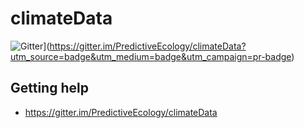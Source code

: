 # climateData

![Gitter](https://badges.gitter.im/PredictiveEcology/climateData.svg)](https://gitter.im/PredictiveEcology/climateData?utm_source=badge&utm_medium=badge&utm_campaign=pr-badge)

## Getting help

- https://gitter.im/PredictiveEcology/climateData
